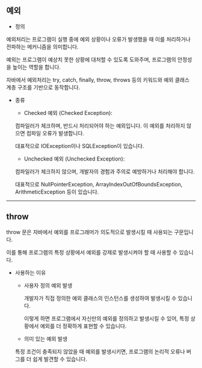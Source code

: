 ## 예외

  - 정의

   예외처리는 프로그램이 실행 중에 예외 상황이나 오류가 발생했을 때 이를 처리하거나 전파하는 메커니즘을 의미합니다.
   
   예외는 프로그램이 예상치 못한 상황에 대처할 수 있도록 도와주며, 프로그램의 안정성을 높이는 역할을 합니다. 
   
   자바에서 예외처리는 try, catch, finally, throw, throws 등의 키워드와 예외 클래스 계층 구조를 기반으로 동작합니다.

- 종류
     
  - Checked 예외 (Checked Exception):
   
  컴파일러가 체크하며, 반드시 처리되어야 하는 예외입니다. 이 예외를 처리하지 않으면 컴파일 오류가 발생합니다.

  대표적으로  IOException이나 SQLException이 있습니다.

   - Unchecked 예외 (Unchecked Exception):
 
   컴파일러가 체크하지 않으며, 개발자의 경험과 주의로 예방하거나 처리해야 합니다.

   대표적으로 NullPointerException,  ArrayIndexOutOfBoundsException, ArithmeticException 등이 있습니다.

 -------------------------------------------------------------------------------------------------------------------------------

##  throw

  throw 문은 자바에서 예외를 프로그래머가 의도적으로 발생시킬 때 사용되는 구문입니다.
   
   이를 통해 프로그램의 특정 상황에서 예외를 강제로 발생시켜야 할 때 사용할 수 있습니다.
  
 - 사용하는 이유
  
   - 사용자 정의 예외 발생
   
     개발자가 직접 정의한 예외 클래스의 인스턴스를 생성하여 발생시킬 수 있습니다.
  
      이렇게 하면 프로그램에서 자신만의 예외를 정의하고 발생시킬 수 있어, 특정 상황에서 예외를 더 정확하게 표현할 수 있습니다.
  
   -  의미 있는 예외 발생
     
     특정 조건이 충족되지 않았을 때 예외를 발생시키면, 프로그램의 논리적 오류나 버그를 더 쉽게 발견할 수 있습니다.
 
